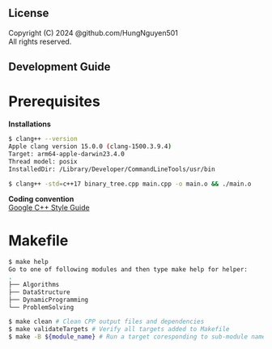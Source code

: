 License
---
Copyright (C) 2024 @github.com/HungNguyen501<br>
All rights reserved.

Development Guide
---

# Prerequisites
**Installations**<br>
```bash
$ clang++ --version
Apple clang version 15.0.0 (clang-1500.3.9.4)
Target: arm64-apple-darwin23.4.0
Thread model: posix
InstalledDir: /Library/Developer/CommandLineTools/usr/bin

$ clang++ -std=c++17 binary_tree.cpp main.cpp -o main.o && ./main.o
```

**Coding convention**<br>
[Google C++ Style Guide](https://google.github.io/styleguide/cppguide.html)

# Makefile
```bash
$ make help
Go to one of following modules and then type make help for helper: 
.
├── Algorithms
├── DataStructure
├── DynamicProgramming
└── ProblemSolving

$ make clean # Clean CPP output files and dependencies
$ make validateTargets # Verify all targets added to Makefile 
$ make -B ${module_name} # Run a target coresponding to sub-module name
```
